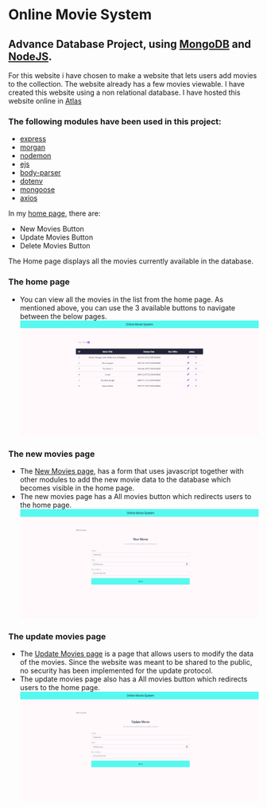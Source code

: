 # Online Movie System
## Advance Database Project, using [MongoDB](www.mongodb.com/) and [NodeJS](nodejs.org/en/).
For this website i have chosen to make a website that lets users add movies to the collection. The website already has a few movies viewable.
I have created this website using a non relational database. I have hosted this website online in [Atlas](https://www.mongodb.com/atlas)
### The following modules have been used in this project:
- [express](www.npmjs.com/package/express)
- [morgan](www.npmjs.com/package/morgan)
- [nodemon](www.npmjs.com/package/nodemon)
- [ejs](www.npmjs.com/package/ejs)
- [body-parser](www.npmjs.com/package/body-parser)
- [dotenv](www.npmjs.com/package/dotenv)
- [mongoose](www.npmjs.com/package/mongoose)
- [axios](www.npmjs.com/package/axios)

In my [home page](...), there are:
- New Movies Button
- Update Movies Button
- Delete Movies Button

The Home page displays all the movies currently available in the database.

### The home page
* You can view all the movies in the list from the home page. As mentioned above, you can use the 3 available buttons to navigate between the below pages. 
![index page view](images2/index.png)

### The new movies page
* The [New Movies page](...), has a form that uses javascript together with other modules to add the new movie data to the database which becomes visible in the home page.
* The new movies page has a All movies button which redirects users to the home page.
![New Movies page](images2/new_movies.png)

### The update movies page
* The [Update Movies page]() is a page that allows users to modify the data of the movies. Since the website was meant to be shared to the public, no security has been implemented for the update protocol. 
* The update movies page also has a All movies button which redirects users to the home page.
![Update Movies Page](images2/update_movies.png)